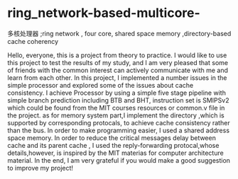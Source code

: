 # ring_network-based-multicore-
多核处理器 ;ring network , four core, shared space memory ,directory-based cache coherency


Hello, everyone, this is a project from theory to practice. I would like to use this project to test the results of my study, and I am very pleased that some of friends with the common interest can actively communicate with me and learn from each other. In this project, I implemented a number issues in the simple processor  and explored some of the issues about cache consistency. I achieve Processor by using a simple five stage pipeline with simple branch prediction including BTB and BHT, instruction set is SMIPSv2 which could be found from the MIT courses resources or common.v file in the project. as for memory system part,I implement the directory ,which is supported by corresponding protocals, to achieve cache consistency rather than the bus. In order to make programming easier, I used a shared address space memory. In order to reduce the critical messages delay between cache and its parent cache  , I used the reply-forwarding protocal,whose details,however, is inspired by the MIT materias for computer architecture material. In the end, I am very grateful if you would make a good suggestion to improve my project!
